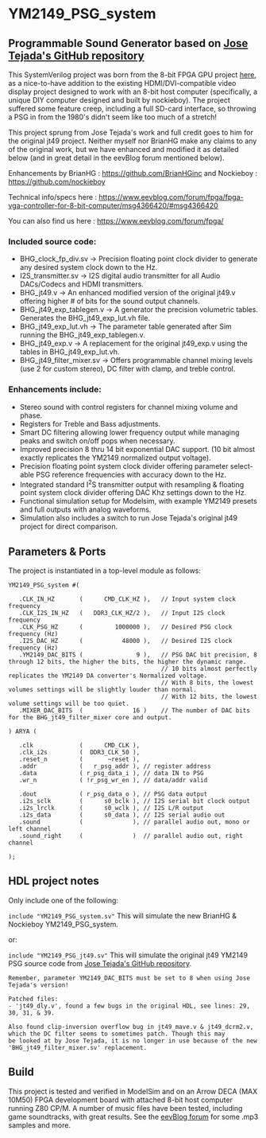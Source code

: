 # YM2149_PSG_system

## Programmable Sound Generator based on [Jose Tejada's GitHub repository](https://github.com/jotego/jt49)

This SystemVerilog project was born from the 8-bit FPGA GPU project [here](https://www.eevblog.com/forum/fpga/), as a nice-to-have addition to
the existing HDMI/DVI-compatible video display project designed to work with an 8-bit host computer (specifically, a unique DIY computer designed
and built by nockieboy).  The project suffered some feature creep, including a full SD-card interface, so throwing a PSG in from the 1980's didn't
seem like too much of a stretch!

This project sprung from Jose Tejada's work and full credit goes to him for the original jt49 project.  Neither myself nor BrianHG make any
claims to any of the original work, but we have enhanced and modified it as detailed below (and in great detail in the eevBlog forum mentioned
below).

Enhancements by BrianHG   : https://github.com/BrianHGinc
          and Nockieboy   : https://github.com/nockieboy
          
Technical info/specs here : https://www.eevblog.com/forum/fpga/fpga-vga-controller-for-8-bit-computer/msg4366420/#msg4366420

You can also find us here : https://www.eevblog.com/forum/fpga/

### Included source code:
- BHG_clock_fp_div.sv      -> Precision floating point clock divider to generate any desired system clock down to the Hz.
- I2S_transmitter.sv       -> I2S digital audio transmitter for all Audio DACs/Codecs and HDMI transmitters.
- BHG_jt49.v               -> An enhanced modified version of the original jt49.v offering higher # of bits for the sound output channels.
- BHG_jt49_exp_tablegen.v  -> A generator the precision volumetric tables.  Generates the BHG_jt49_exp_lut.vh file.
- BHG_jt49_exp_lut.vh      -> The parameter table generated after Sim running the BHG_jt49_exp_tablegen.v.
- BHG_jt49_exp.v           -> A replacement for the original jt49_exp.v using the tables in BHG_jt49_exp_lut.vh.
- BHG_jt49_filter_mixer.sv -> Offers programmable channel mixing levels (use 2 for custom stereo), DC filter with clamp, and treble control.

### Enhancements include:
- Stereo sound with control registers for channel mixing volume and phase.
- Registers for Treble and Bass adjustments.
- Smart DC filtering allowing lower frequency output while managing peaks and switch on/off pops when necessary.
- Improved precision 8 thru 14 bit exponential DAC support.  (10 bit almost exactly replicates the YM2149 normalized output voltage).
- Precision floating point system clock divider offering parameter select-able PSG reference frequencies with accuracy down to the Hz.
- Integrated standard I<sup>2</sup>S transmitter output with resampling & floating point system clock divider offering DAC Khz settings down to the Hz.
- Functional simulation setup for Modelsim, with example YM2149 presets and full outputs with analog waveforms.
- Simulation also includes a switch to run Jose Tejada's original jt49 project for direct comparison.


## Parameters & Ports
The project is instantiated in a top-level module as follows:
```
YM2149_PSG_system #(

   .CLK_IN_HZ       (      CMD_CLK_HZ ),   // Input system clock frequency
   .CLK_I2S_IN_HZ   (   DDR3_CLK_HZ/2 ),   // Input I2S clock frequency
   .CLK_PSG_HZ      (         1000000 ),   // Desired PSG clock frequency (Hz)
   .I2S_DAC_HZ      (           48000 ),   // Desired I2S clock frequency (Hz)
   .YM2149_DAC_BITS (               9 ),   // PSG DAC bit precision, 8 through 12 bits, the higher the bits, the higher the dynamic range.
                                           // 10 bits almost perfectly replicates the YM2149 DA converter's Normalized voltage.
                                           // With 8 bits, the lowest volumes settings will be slightly louder than normal.
                                           // With 12 bits, the lowest volume settings will be too quiet.
   .MIXER_DAC_BITS  (              16 )    // The number of DAC bits for the BHG_jt49_filter_mixer core and output.

) ARYA (

   .clk             (      CMD_CLK ),
   .clk_i2s         (  DDR3_CLK_50 ),
   .reset_n         (       ~reset ),
   .addr            (   r_psg_addr ), // register address
   .data            ( r_psg_data_i ), // data IN to PSG
   .wr_n            ( !r_psg_wr_en ), // data/addr valid

   .dout            ( r_psg_data_o ), // PSG data output
   .i2s_sclk        (      s0_bclk ), // I2S serial bit clock output
   .i2s_lrclk       (      s0_wclk ), // I2S L/R output
   .i2s_data        (      s0_data ), // I2S serial audio out
   .sound           (              ), // parallel audio out, mono or left channel
   .sound_right     (              )  // parallel audio out, right channel

);
```

## HDL project notes
Only include one of the following:

`include "YM2149_PSG_system.sv"`  This will simulate the new BrianHG & Nockieboy YM2149_PSG_system.

or:

`include "YM2149_PSG_jt49.sv"`    This will simulate the original jt49 YM2149 PSG source code
                              from [Jose Tejada's GitHub repository](https://github.com/jotego/jt49).
                              
    Remember, parameter YM2149_DAC_BITS must be set to 8 when using Jose Tejada's version!

    Patched files:
    - 'jt49_dly.v', found a few bugs in the original HDL, see lines: 29, 30, 31, & 39.

    Also found clip-inversion overflow bug in jt49_mave.v & jt49_dcrm2.v, which the DC filter seems to sometimes patch. Though this may
    be looked at by Jose Tejada, it is no longer in use because of the new 'BHG_jt49_filter_mixer.sv' replacement.

## Build
This project is tested and verified in ModelSim and on an Arrow DECA (MAX 10M50) FPGA development board with attached 8-bit host computer
running Z80 CP/M.  A number of music files have been tested, including game soundtracks, with great results.  See the [eevBlog forum](https://www.eevblog.com/forum/fpga/) for some .mp3 samples and more.
